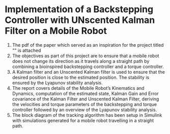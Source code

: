 # Implementation of a Backstepping Controller with UNscented Kalman Filter on a Mobile Robot

1. The pdf of the paper which served as an inspiration for the project titled "" is attached
2. The objectives as part of this project are to ensure that a mobile robot does not change its direction as it travels along a straight path by combining a bioinspired backstepping controller and a torque controller. 
3. A Kalman filter and an Unscented Kalman filter is used to ensure that the desired position is close to the estimated position. The stability is ensured by the Lyapunov stability analysis. 
4. The report covers details of the Mobile Robot’s Kinematics and Dynamics, computation of the estimated state, Kalman Gain and Error covariance of the Kalman Filter and Unscented Kalman Filter, deriving the velocities and torque parameters of the backstepping and torque controller followed by an overview of the Lyapunov stability analysis. 
5. The block diagram of the tracking algorithm has been setup in Simulink with simulations generated for a mobile robot travelling in a straight path.
